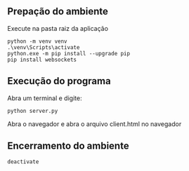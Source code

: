 ## Prepação do ambiente 
Execute na pasta raiz da aplicação
```
python -m venv venv
.\venv\Scripts\activate
python.exe -m pip install --upgrade pip
pip install websockets
```
## Execução do programa 
Abra um terminal e digite:
```
python server.py

```
Abra o navegador e abra o arquivo client.html no navegador

## Encerramento do ambiente
```
deactivate
```